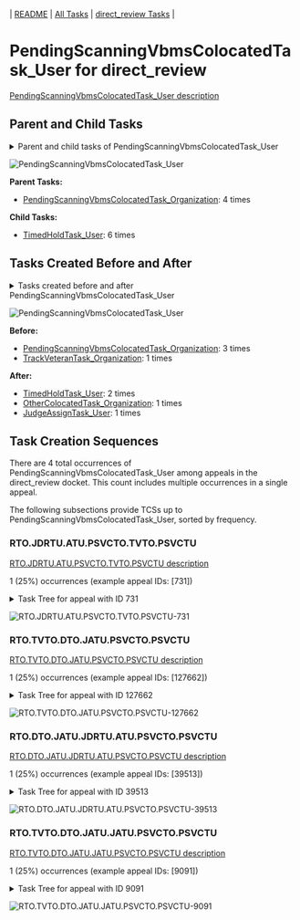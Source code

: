 <!-- DO NOT EDIT THIS FILE.  This file is autogenerated. -->
| [README](../README.md) | [All Tasks](../alltasks.md) | [direct_review Tasks](tasklist.md) |

# PendingScanningVbmsColocatedTask_User for direct_review

[PendingScanningVbmsColocatedTask_User description](../descr/PendingScanningVbmsColocatedTask_User.md)

## Parent and Child Tasks

<details><summary markdown='span'>Parent and child tasks of PendingScanningVbmsColocatedTask_User
</summary>

```
digraph G {
rankdir=LR;
node [shape=box]
"PendingScanningVbmsColocatedTask_User" -> "TimedHoldTask_User" [label=6]
"PendingScanningVbmsColocatedTask_Organization" -> "PendingScanningVbmsColocatedTask_User" [label=4]
}
```
</details>

![PendingScanningVbmsColocatedTask_User](dot/PendingScanningVbmsColocatedTask_User-parentchild.dot.png)

**Parent Tasks:**

   * [PendingScanningVbmsColocatedTask_Organization](PendingScanningVbmsColocatedTask_Organization.md): 4 times

**Child Tasks:**

   * [TimedHoldTask_User](TimedHoldTask_User.md): 6 times

## Tasks Created Before and After

<details><summary markdown='span'>Tasks created before and after PendingScanningVbmsColocatedTask_User</summary>

```
digraph G {
rankdir=LR;

"PendingScanningVbmsColocatedTask_User" -> "TimedHoldTask_User" [label=2]
"PendingScanningVbmsColocatedTask_User" -> "OtherColocatedTask_Organization" [label=1]
"PendingScanningVbmsColocatedTask_User" -> "JudgeAssignTask_User" [label=1]
"PendingScanningVbmsColocatedTask_Organization" -> "PendingScanningVbmsColocatedTask_User" [label=3]
"TrackVeteranTask_Organization" -> "PendingScanningVbmsColocatedTask_User" [label=1]
}
```
</details>

![PendingScanningVbmsColocatedTask_User](dot/PendingScanningVbmsColocatedTask_User.dot.png)

**Before:**

   * [PendingScanningVbmsColocatedTask_Organization](PendingScanningVbmsColocatedTask_Organization.md): 3 times
   * [TrackVeteranTask_Organization](TrackVeteranTask_Organization.md): 1 times

**After:**

   * [TimedHoldTask_User](TimedHoldTask_User.md): 2 times
   * [OtherColocatedTask_Organization](OtherColocatedTask_Organization.md): 1 times
   * [JudgeAssignTask_User](JudgeAssignTask_User.md): 1 times

## Task Creation Sequences

There are 4 total occurrences of PendingScanningVbmsColocatedTask_User among appeals in the direct_review docket.  This count includes multiple occurrences in a single appeal.

The following subsections provide TCSs up to PendingScanningVbmsColocatedTask_User, sorted by frequency.

### RTO.JDRTU.ATU.PSVCTO.TVTO.PSVCTU

[RTO.JDRTU.ATU.PSVCTO.TVTO.PSVCTU description](../descr/RTO.JDRTU.ATU.PSVCTO.TVTO.PSVCTU.md)

1 (25%) occurrences (example appeal IDs: [731])

<details><summary markdown='span'>Task Tree for appeal with ID 731</summary>

```
@startuml
skinparam {
  ObjectBorderColor #555
  ObjectBorderThickness 0
  ObjectFontStyle bold
  ObjectFontSize 14
  ObjectAttributeFontColor #333
  ObjectAttributeFontSize 12
}
  object 0.RootTask #8dd3c7 {
Organization
}
  object 1.JudgeDecisionReviewTask #d9d9d9 {
User
}
  object 2.AttorneyTask #bc80bd {
User
}
  object 3.PendingScanningVbmsColocatedTask #fccde5 {
Organization
}
  object 4.PendingScanningVbmsColocatedTask #fccde5 {
User  <back:white>    </back>
}
  object 5.TrackVeteranTask #bebada {
Organization
}
  object 6.PendingScanningVbmsColocatedTask #fccde5 {
User  <back:white>    </back>
}
  object 7.OtherColocatedTask #80b1d3 {
Organization
}
  object 8.OtherColocatedTask #80b1d3 {
User
}
  object 9.OtherColocatedTask #80b1d3 {
Organization
}
  object 10.OtherColocatedTask #80b1d3 {
User
}
  object 11.BvaDispatchTask #b3de69 {
Organization
}
  object 12.BvaDispatchTask #b3de69 {
User
}
0.RootTask -- 1.JudgeDecisionReviewTask
1.JudgeDecisionReviewTask -- 2.AttorneyTask
2.AttorneyTask -- 3.PendingScanningVbmsColocatedTask
3.PendingScanningVbmsColocatedTask -- 4.PendingScanningVbmsColocatedTask
0.RootTask -- 5.TrackVeteranTask
3.PendingScanningVbmsColocatedTask -- 6.PendingScanningVbmsColocatedTask
2.AttorneyTask -- 7.OtherColocatedTask
7.OtherColocatedTask -- 8.OtherColocatedTask
2.AttorneyTask -- 9.OtherColocatedTask
9.OtherColocatedTask -- 10.OtherColocatedTask
0.RootTask -- 11.BvaDispatchTask
11.BvaDispatchTask -- 12.BvaDispatchTask
@enduml
```
</details>

![RTO.JDRTU.ATU.PSVCTO.TVTO.PSVCTU-731](uml/RTO.JDRTU.ATU.PSVCTO.TVTO.PSVCTU-731.png)

### RTO.TVTO.DTO.JATU.PSVCTO.PSVCTU

[RTO.TVTO.DTO.JATU.PSVCTO.PSVCTU description](../descr/RTO.TVTO.DTO.JATU.PSVCTO.PSVCTU.md)

1 (25%) occurrences (example appeal IDs: [127662])

<details><summary markdown='span'>Task Tree for appeal with ID 127662</summary>

```
@startuml
skinparam {
  ObjectBorderColor #555
  ObjectBorderThickness 0
  ObjectFontStyle bold
  ObjectFontSize 14
  ObjectAttributeFontColor #333
  ObjectAttributeFontSize 12
}
  object 0.RootTask #8dd3c7 {
Organization
}
  object 1.TrackVeteranTask #bebada {
Organization
}
  object 2.DistributionTask #ffffb3 {
Organization
}
  object 3.JudgeAssignTask #ccebc5 {
User
}
  object 4.JudgeDecisionReviewTask #d9d9d9 {
User
}
  object 5.AttorneyTask #bc80bd {
User
}
  object 6.PendingScanningVbmsColocatedTask #fccde5 {
Organization
}
  object 7.PendingScanningVbmsColocatedTask #fccde5 {
User  <back:white>    </back>
}
  object 8.TimedHoldTask #fccde5 {
User
}
  object 9.JudgeAssignTask #ccebc5 {
User
}
  object 10.JudgeDecisionReviewTask #d9d9d9 {
User
}
  object 11.AttorneyTask #bc80bd {
User
}
  object 12.JudgeDecisionReviewTask #d9d9d9 {
User
}
  object 13.JudgeDecisionReviewTask #d9d9d9 {
User
}
  object 14.BvaDispatchTask #b3de69 {
Organization
}
  object 15.BvaDispatchTask #b3de69 {
User
}
  object 16.JudgeDispatchReturnTask #ffffb3 {
User
}
0.RootTask -- 1.TrackVeteranTask
0.RootTask -- 2.DistributionTask
0.RootTask -- 3.JudgeAssignTask
0.RootTask -- 4.JudgeDecisionReviewTask
4.JudgeDecisionReviewTask -- 5.AttorneyTask
5.AttorneyTask -- 6.PendingScanningVbmsColocatedTask
6.PendingScanningVbmsColocatedTask -- 7.PendingScanningVbmsColocatedTask
7.PendingScanningVbmsColocatedTask -- 8.TimedHoldTask
0.RootTask -- 9.JudgeAssignTask
0.RootTask -- 10.JudgeDecisionReviewTask
13.JudgeDecisionReviewTask -- 11.AttorneyTask
0.RootTask -- 12.JudgeDecisionReviewTask
0.RootTask -- 13.JudgeDecisionReviewTask
0.RootTask -- 14.BvaDispatchTask
14.BvaDispatchTask -- 15.BvaDispatchTask
15.BvaDispatchTask -- 16.JudgeDispatchReturnTask
@enduml
```
</details>

![RTO.TVTO.DTO.JATU.PSVCTO.PSVCTU-127662](uml/RTO.TVTO.DTO.JATU.PSVCTO.PSVCTU-127662.png)

### RTO.DTO.JATU.JDRTU.ATU.PSVCTO.PSVCTU

[RTO.DTO.JATU.JDRTU.ATU.PSVCTO.PSVCTU description](../descr/RTO.DTO.JATU.JDRTU.ATU.PSVCTO.PSVCTU.md)

1 (25%) occurrences (example appeal IDs: [39513])

<details><summary markdown='span'>Task Tree for appeal with ID 39513</summary>

```
@startuml
skinparam {
  ObjectBorderColor #555
  ObjectBorderThickness 0
  ObjectFontStyle bold
  ObjectFontSize 14
  ObjectAttributeFontColor #333
  ObjectAttributeFontSize 12
}
  object 0.RootTask #8dd3c7 {
Organization
}
  object 1.DistributionTask #ffffb3 {
Organization
}
  object 2.JudgeAssignTask #ccebc5 {
User
}
  object 3.JudgeDecisionReviewTask #d9d9d9 {
User
}
  object 4.AttorneyTask #bc80bd {
User
}
  object 5.PendingScanningVbmsColocatedTask #fccde5 {
Organization
}
  object 6.PendingScanningVbmsColocatedTask #fccde5 {
User  <back:white>    </back>
}
  object 7.TimedHoldTask #fccde5 {
User
}
  object 8.TimedHoldTask #fccde5 {
User
}
  object 9.BvaDispatchTask #b3de69 {
Organization
}
  object 10.BvaDispatchTask #b3de69 {
User
}
0.RootTask -- 1.DistributionTask
0.RootTask -- 2.JudgeAssignTask
0.RootTask -- 3.JudgeDecisionReviewTask
3.JudgeDecisionReviewTask -- 4.AttorneyTask
4.AttorneyTask -- 5.PendingScanningVbmsColocatedTask
5.PendingScanningVbmsColocatedTask -- 6.PendingScanningVbmsColocatedTask
6.PendingScanningVbmsColocatedTask -- 7.TimedHoldTask
6.PendingScanningVbmsColocatedTask -- 8.TimedHoldTask
0.RootTask -- 9.BvaDispatchTask
9.BvaDispatchTask -- 10.BvaDispatchTask
@enduml
```
</details>

![RTO.DTO.JATU.JDRTU.ATU.PSVCTO.PSVCTU-39513](uml/RTO.DTO.JATU.JDRTU.ATU.PSVCTO.PSVCTU-39513.png)

### RTO.TVTO.DTO.JATU.JATU.PSVCTO.PSVCTU

[RTO.TVTO.DTO.JATU.JATU.PSVCTO.PSVCTU description](../descr/RTO.TVTO.DTO.JATU.JATU.PSVCTO.PSVCTU.md)

1 (25%) occurrences (example appeal IDs: [9091])

<details><summary markdown='span'>Task Tree for appeal with ID 9091</summary>

```
@startuml
skinparam {
  ObjectBorderColor #555
  ObjectBorderThickness 0
  ObjectFontStyle bold
  ObjectFontSize 14
  ObjectAttributeFontColor #333
  ObjectAttributeFontSize 12
}
  object 0.RootTask #8dd3c7 {
Organization
}
  object 1.TrackVeteranTask #bebada {
Organization
}
  object 2.DistributionTask #ffffb3 {
Organization
}
  object 3.JudgeAssignTask #ccebc5 {
User
}
  object 4.JudgeDecisionReviewTask #d9d9d9 {
User
}
  object 5.AttorneyTask #bc80bd {
User
}
  object 6.JudgeAssignTask #ccebc5 {
User
}
  object 7.JudgeDecisionReviewTask #d9d9d9 {
User
}
  object 8.AttorneyTask #bc80bd {
User
}
  object 9.JudgeAssignTask #ccebc5 {
User
}
  object 10.PendingScanningVbmsColocatedTask #fccde5 {
Organization
}
  object 11.PendingScanningVbmsColocatedTask #fccde5 {
User  <back:white>    </back>
}
  object 12.PendingScanningVbmsColocatedTask #fccde5 {
User  <back:white>    </back>
}
  object 13.TimedHoldTask #fccde5 {
User
}
  object 14.TimedHoldTask #fccde5 {
User
}
  object 15.TimedHoldTask #fccde5 {
User
}
  object 16.TimedHoldTask #fccde5 {
User
}
  object 17.TimedHoldTask #fccde5 {
User
}
  object 18.JudgeAssignTask #ccebc5 {
User
}
  object 19.JudgeDecisionReviewTask #d9d9d9 {
User
}
  object 20.AttorneyTask #bc80bd {
User
}
  object 21.VeteranRecordRequest #ffed6f {
Organization
}
  object 22.BvaDispatchTask #b3de69 {
Organization
}
  object 23.BvaDispatchTask #b3de69 {
User
}
  object 24.BoardGrantEffectuationTask #80b1d3 {
Organization
}
0.RootTask -- 1.TrackVeteranTask
0.RootTask -- 2.DistributionTask
0.RootTask -- 3.JudgeAssignTask
0.RootTask -- 4.JudgeDecisionReviewTask
4.JudgeDecisionReviewTask -- 5.AttorneyTask
0.RootTask -- 6.JudgeAssignTask
0.RootTask -- 7.JudgeDecisionReviewTask
7.JudgeDecisionReviewTask -- 8.AttorneyTask
0.RootTask -- 9.JudgeAssignTask
9.JudgeAssignTask -- 10.PendingScanningVbmsColocatedTask
10.PendingScanningVbmsColocatedTask -- 11.PendingScanningVbmsColocatedTask
10.PendingScanningVbmsColocatedTask -- 12.PendingScanningVbmsColocatedTask
12.PendingScanningVbmsColocatedTask -- 13.TimedHoldTask
12.PendingScanningVbmsColocatedTask -- 14.TimedHoldTask
12.PendingScanningVbmsColocatedTask -- 15.TimedHoldTask
12.PendingScanningVbmsColocatedTask -- 16.TimedHoldTask
12.PendingScanningVbmsColocatedTask -- 17.TimedHoldTask
0.RootTask -- 18.JudgeAssignTask
0.RootTask -- 19.JudgeDecisionReviewTask
19.JudgeDecisionReviewTask -- 20.AttorneyTask
0.RootTask -- 21.VeteranRecordRequest
0.RootTask -- 22.BvaDispatchTask
22.BvaDispatchTask -- 23.BvaDispatchTask
@enduml
```
</details>

![RTO.TVTO.DTO.JATU.JATU.PSVCTO.PSVCTU-9091](uml/RTO.TVTO.DTO.JATU.JATU.PSVCTO.PSVCTU-9091.png)

